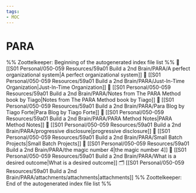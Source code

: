 ```yaml
---
tags: 
- MOC
---
```

# PARA



%% Zoottelkeeper: Beginning of the autogenerated index file list  %%
📄 [[S01 Personal/050-059 Resources/59a01 Build a 2nd Brain/PARA/A perfect organizational system|A perfect organizational system]]
📄 [[S01 Personal/050-059 Resources/59a01 Build a 2nd Brain/PARA/Just-In-Time Organization|Just-In-Time Organization]]
📄 [[S01 Personal/050-059 Resources/59a01 Build a 2nd Brain/PARA/Notes from The PARA Method book by Tiago|Notes from The PARA Method book by Tiago]]
📄 [[S01 Personal/050-059 Resources/59a01 Build a 2nd Brain/PARA/Para Blog by Tiago Forte|Para Blog by Tiago Forte]]
📄 [[S01 Personal/050-059 Resources/59a01 Build a 2nd Brain/PARA/PARA Method Notes|PARA Method Notes]]
📄 [[S01 Personal/050-059 Resources/59a01 Build a 2nd Brain/PARA/progressive disclosure|progressive disclosure]]
📄 [[S01 Personal/050-059 Resources/59a01 Build a 2nd Brain/PARA/Small Batch Projects|Small Batch Projects]]
📄 [[S01 Personal/050-059 Resources/59a01 Build a 2nd Brain/PARA/the magic number 4|the magic number 4]]
📄 [[S01 Personal/050-059 Resources/59a01 Build a 2nd Brain/PARA/What is a desired outcome|What is a desired outcome]]
🗂️ [[S01 Personal/050-059 Resources/59a01 Build a 2nd Brain/PARA/attachments/attachments|attachments]]
%% Zoottelkeeper: End of the autogenerated index file list  %%

